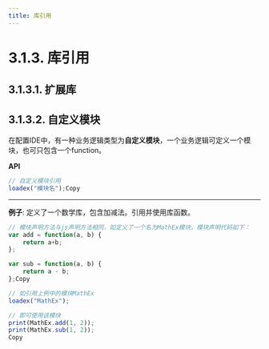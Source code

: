 ```yaml
---
title: 库引用
---
```


# 3.1.3. 库引用

## 3.1.3.1. 扩展库

## 3.1.3.2. 自定义模块

在配置IDE中，有一种业务逻辑类型为**自定义模块**，一个业务逻辑可定义一个模块，也可只包含一个function。

**API**

```js
// 自定义模块引用
loadex("模块名");Copy
```

* * *

**例子**: 定义了一个数学库，包含加减法。引用并使用库函数。

```js
// 模块声明方法与js声明方法相同，如定义了一个名为MathEx模块，模块声明代码如下：
var add = function(a, b) {
    return a+b;
};

var sub = function(a, b) {
    return a - b;
};Copy
```

```js
// 如引用上例中的模块MathEx
loadex("MathEx");

// 即可使用该模块
print(MathEx.add(1, 2));
print(MathEx.sub(1, 2));
Copy
```